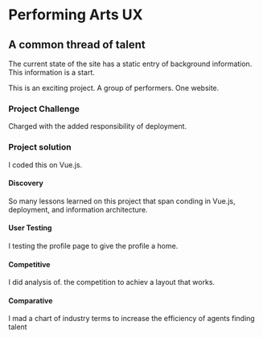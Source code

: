 # Performing Arts UX

## A common thread of talent
The current state of the site has a static entry of background information. This information is a start.

This is an exciting project.  A group of performers.  One website.

### Project Challenge

Charged with the added responsibility of deployment.

### Project solution
I coded this on Vue.js.

#### Discovery
So many lessons learned on this project that span conding in Vue.js, deployment, and information architecture.


#### User Testing
I testing the profile page to give the profile a home.

#### Competitive
I did analysis of. the competition to achiev a layout that works.

#### Comparative
I mad a chart of industry terms to increase the efficiency of agents finding talent

